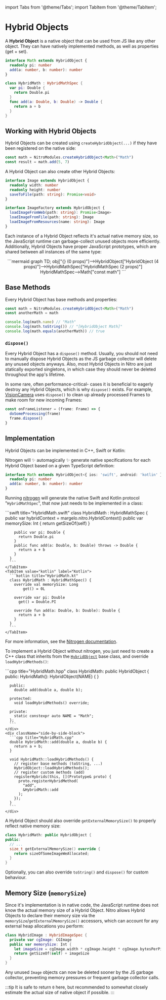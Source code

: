 ---
---

import Tabs from '@theme/Tabs';
import TabItem from '@theme/TabItem';

# Hybrid Objects

A **Hybrid Object** is a native object that can be used from JS like any other object.
They can have natively implemented methods, as well as properties (get + set).

<div className="side-by-side-container">
<div className="side-by-side-block">

```ts title="Math.nitro.ts"
interface Math extends HybridObject {
  readonly pi: number
  add(a: number, b: number): number
}
```

</div>
<div className="side-by-side-block">

```swift title="HybridMath.swift"
class HybridMath : HybridMathSpec {
  var pi: Double {
    return Double.pi
  }
  func add(a: Double, b: Double) -> Double {
    return a + b
  }
}
```

</div>
</div>

## Working with Hybrid Objects

Hybrid Objects can be created using `createHybridObject(...)` if they have been registered on the native side:

```ts
const math = NitroModules.createHybridObject<Math>("Math")
const result = math.add(5, 7)
```

A Hybrid Object can also create other Hybrid Objects:

```ts title="Image.nitro.ts"
interface Image extends HybridObject {
  readonly width: number
  readonly height: number
  saveToFile(path: string): Promise<void>
}

interface ImageFactory extends HybridObject {
  loadImageFromWeb(path: string): Promise<Image>
  loadImageFromFile(path: string): Image
  loadImageFromResources(name: string): Image
}
```

Each instance of a Hybrid Object reflects it's actual native memory size, so the JavaScript runtime can garbage-collect unused objects more efficiently.
Additionally, Hybrid Objects have proper JavaScript prototypes, which are shared between all instances of the same type:

<div align="center">
```mermaid
graph TD;
  obj["{} (0 props)"]-->HybridObject["HybridObject (4 props)"]-->HybridMathSpec["HybridMathSpec (2 props)"]
  HybridMathSpec-->Math["const math"]
```
</div>

## Base Methods

Every Hybrid Object has base methods and properties:

```ts
const math = NitroModules.createHybridObject<Math>("Math")
const anotherMath = math

console.log(math.name) // "Math"
console.log(math.toString()) // "[HybridObject Math]"
console.log(math.equals(anotherMath)) // true
```

### `dispose()`

Every Hybrid Object has a `dispose()` method.
Usually, you should not need to manually dispose Hybrid Objects as the JS garbage collector will delete any unused objects anyways.
Also, most Hybrid Objects in Nitro are just statically exported singletons, in which case they should never be deleted throughout the app's lifetime.

In some rare, often performance-critical- cases it is beneficial to eagerly destroy any Hybrid Objects, which is why `dispose()` exists.
For example, [VisionCamera](https://github.com/mrousavy/react-native-vision-camera) uses `dispose()` to clean up already processed Frames to make room for new incoming Frames:

```ts
const onFrameListener = (frame: Frame) => {
  doSomeProcessing(frame)
  frame.dispose()
}
```

## Implementation

Hybrid Objects can be implemented in C++, Swift or Kotlin:

<Tabs groupId="nitrogen-or-not">
  <TabItem value="nitrogen" label="With Nitrogen ✨" default>

  Nitrogen will ✨ automagically ✨ generate native specifications for each Hybrid Object based on a given TypeScript definition:

  ```ts title="Math.nitro.ts"
  interface Math extends HybridObject<{ ios: 'swift', android: 'kotlin' }> {
    readonly pi: number
    add(a: number, b: number): number
  }
  ```

  Running [nitrogen](nitrogen) will generate the native Swift and Kotlin protocol "`HybridMathSpec`", that now just needs to be implemented in a class:

  <Tabs groupId="native-language">
    <TabItem value="swift" label="Swift" default>
      ```swift title="HybridMath.swift"
      class HybridMath : HybridMathSpec {
        public var hybridContext = margelo.nitro.HybridContext()
        public var memorySize: Int {
          return getSizeOf(self)
        }

        public var pi: Double {
          return Double.pi
        }
        public func add(a: Double, b: Double) throws -> Double {
          return a + b
        }
      }
      ```
    </TabItem>
    <TabItem value="kotlin" label="Kotlin">
      ```kotlin title="HybridMath.kt"
      class HybridMath : HybridMathSpec() {
        override val memorySize: Long
            get() = 0L

        override var pi: Double
          get() = Double.PI

        override fun add(a: Double, b: Double): Double {
          return a + b
        }
      }
      ```
    </TabItem>
  </Tabs>

  For more information, see the [Nitrogen documentation](nitrogen).

  </TabItem>
  <TabItem value="manually" label="Manually">

  To implement a Hybrid Object without nitrogen, you just need to create a C++ class that inherits from the [`HybridObject`](https://github.com/mrousavy/nitro/blob/main/packages/react-native-nitro-modules/cpp/core/HybridObject.hpp) base class, and override `loadHybridMethods()`:

  <div className="side-by-side-container">
    <div className="side-by-side-block">
      ```cpp title="HybridMath.hpp"
      class HybridMath: public HybridObject {
      public:
        HybridMath(): HybridObject(NAME) { }

      public:
        double add(double a, double b);

      protected:
        void loadHybridMethods() override;

      private:
        static constexpr auto NAME = "Math";
      };
      ```
    </div>
    <div className="side-by-side-block">
      ```cpp title="HybridMath.cpp"
      double HybridMath::add(double a, double b) {
        return a + b;
      }

      void HybridMath::loadHybridMethods() {
        // register base methods (toString, ...)
        HybridObject::loadHybridMethods();
        // register custom methods (add)
        registerHybrids(this, [](Prototype& proto) {
          proto.registerHybridMethod(
            "add",
            &HybridMath::add
          );
        });
      }
      ```
    </div>
  </div>

  A Hybrid Object should also override `getExternalMemorySize()` to properly reflect native memory size:

  ```cpp
  class HybridMath: public HybridObject {
  public:
    // ...
    size_t getExternalMemorySize() override {
      return sizeOfSomeImageWeAllocated;
    }
  }
  ```

  Optionally, you can also override `toString()` and `dispose()` for custom behaviour.

  </TabItem>
</Tabs>

## Memory Size (`memorySize`)

Since it's implementation is in native code, the JavaScript runtime does not know the actual memory size of a Hybrid Object.
Nitro allows Hybrid Objects to declare their memory size via the `memorySize`/`getExternalMemorySize()` accessors, which can account for any external heap allocations you perform:

```swift
class HybridImage : HybridImageSpec {
  private var cgImage: CGImage
  public var memorySize: Int {
    let imageSize = cgImage.width * cgImage.height * cgImage.bytesPerPixel
    return getSizeOf(self) + imageSize
  }
}
```

Any unused `Image` objects can now be deleted sooner by the JS garbage collector, preventing memory pressures or frequent garbage collector calls.

:::tip
It is safe to return `0` here, but recommended to somewhat closely estimate the actual size of native object if possible.
:::
